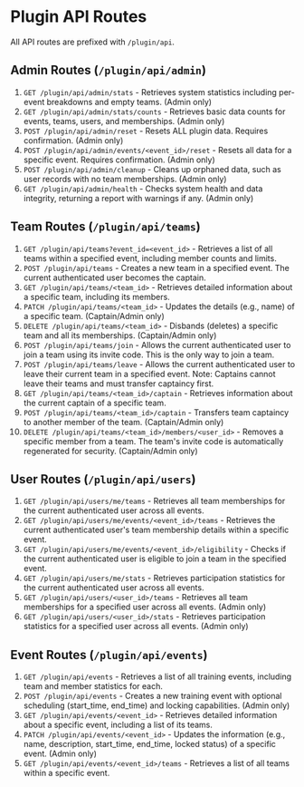 # Plugin API Routes

All API routes are prefixed with `/plugin/api`.

## Admin Routes (`/plugin/api/admin`)

1.  `GET /plugin/api/admin/stats` - Retrieves system statistics including per-event breakdowns and empty teams. (Admin only)
2.  `GET /plugin/api/admin/stats/counts` - Retrieves basic data counts for events, teams, users, and memberships. (Admin only)
3.  `POST /plugin/api/admin/reset` - Resets ALL plugin data. Requires confirmation. (Admin only)
4.  `POST /plugin/api/admin/events/<event_id>/reset` - Resets all data for a specific event. Requires confirmation. (Admin only)
5.  `POST /plugin/api/admin/cleanup` - Cleans up orphaned data, such as user records with no team memberships. (Admin only)
6.  `GET /plugin/api/admin/health` - Checks system health and data integrity, returning a report with warnings if any. (Admin only)

## Team Routes (`/plugin/api/teams`)

1.  `GET /plugin/api/teams?event_id=<event_id>` - Retrieves a list of all teams within a specified event, including member counts and limits.
2.  `POST /plugin/api/teams` - Creates a new team in a specified event. The current authenticated user becomes the captain.
3.  `GET /plugin/api/teams/<team_id>` - Retrieves detailed information about a specific team, including its members.
4.  `PATCH /plugin/api/teams/<team_id>` - Updates the details (e.g., name) of a specific team. (Captain/Admin only)
5.  `DELETE /plugin/api/teams/<team_id>` - Disbands (deletes) a specific team and all its memberships. (Captain/Admin only)
6.  `POST /plugin/api/teams/join` - Allows the current authenticated user to join a team using its invite code. This is the only way to join a team.
7.  `POST /plugin/api/teams/leave` - Allows the current authenticated user to leave their current team in a specified event. Note: Captains cannot leave their teams and must transfer captaincy first.
8.  `GET /plugin/api/teams/<team_id>/captain` - Retrieves information about the current captain of a specific team.
9.  `POST /plugin/api/teams/<team_id>/captain` - Transfers team captaincy to another member of the team. (Captain/Admin only)
10. `DELETE /plugin/api/teams/<team_id>/members/<user_id>` - Removes a specific member from a team. The team's invite code is automatically regenerated for security. (Captain/Admin only)

## User Routes (`/plugin/api/users`)

1.  `GET /plugin/api/users/me/teams` - Retrieves all team memberships for the current authenticated user across all events.
2.  `GET /plugin/api/users/me/events/<event_id>/teams` - Retrieves the current authenticated user's team membership details within a specific event.
3.  `GET /plugin/api/users/me/events/<event_id>/eligibility` - Checks if the current authenticated user is eligible to join a team in the specified event.
4.  `GET /plugin/api/users/me/stats` - Retrieves participation statistics for the current authenticated user across all events.
5.  `GET /plugin/api/users/<user_id>/teams` - Retrieves all team memberships for a specified user across all events. (Admin only)
6.  `GET /plugin/api/users/<user_id>/stats` - Retrieves participation statistics for a specified user across all events. (Admin only)

## Event Routes (`/plugin/api/events`)

1.  `GET /plugin/api/events` - Retrieves a list of all training events, including team and member statistics for each.
2.  `POST /plugin/api/events` - Creates a new training event with optional scheduling (start_time, end_time) and locking capabilities. (Admin only)
3.  `GET /plugin/api/events/<event_id>` - Retrieves detailed information about a specific event, including a list of its teams.
4.  `PATCH /plugin/api/events/<event_id>` - Updates the information (e.g., name, description, start_time, end_time, locked status) of a specific event. (Admin only)
5.  `GET /plugin/api/events/<event_id>/teams` - Retrieves a list of all teams within a specific event.

